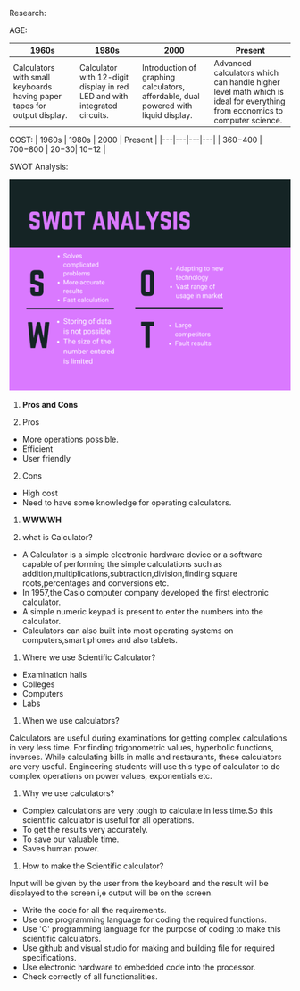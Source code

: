 Research:

AGE:

|1960s   |  1980s | 2000  | Present  |
|---|---|---|---|
|  Calculators with small keyboards having paper tapes for output display. | Calculator with 12-digit display in red LED and with integrated circuits.  | Introduction of graphing calculators, affordable, dual powered with liquid display.|  Advanced calculators which can handle higher level math which is ideal for everything from economics to computer science. |

COST:
|  1960s | 1980s  |  2000 | Present  |
|---|---|---|---|
|  360$-400$ | 700$-800$  |   20$-30$|  10$-12$ |
   
SWOT Analysis:

![alt text](https://github.com/99003512/SDLC_Calculator/blob/main/Research/SWOT.png)

1. **Pros and Cons**

 1. Pros

- More operations possible.
- Efficient
- User friendly

 2. Cons

- High cost
- Need to have some knowledge for operating calculators.

1. **WWWWH**

1. what is Calculator?

- A Calculator is a simple electronic hardware device or a software capable of performing the simple calculations such as addition,multiplications,subtraction,division,finding square roots,percentages and conversions etc.
- In 1957,the Casio computer company developed the first electronic calculator.
- A simple numeric keypad is present to enter the numbers into the calculator.
- Calculators can also built into most operating systems on computers,smart phones and also tablets.

1. Where we use Scientific Calculator?

- Examination halls
- Colleges
- Computers
- Labs

1. When we use calculators?

Calculators are useful during examinations for getting complex calculations in very less time. For finding trigonometric values, hyperbolic functions, inverses. While calculating bills in malls and restaurants, these calculators are very useful. Engineering students will use this type of calculator to do complex operations on power values, exponentials etc.

1. Why we use calculators?

- Complex calculations are very tough to calculate in less time.So this scientific calculator is useful for all operations.
- To get the results very accurately.
- To save our valuable time.
- Saves human power.

1. How to make the Scientific calculator?

Input will be given by the user from the keyboard and the result will be displayed to the screen i,e output will be on the screen.

- Write the code for all the requirements.
- Use one programming language for coding the required functions.
- Use &#39;C&#39; programming language for the purpose of coding to make this scientific calculators.
- Use github and visual studio for making and building file for required specifications.
- Use electronic hardware to embedded code into the processor.
- Check correctly of all functionalities.
